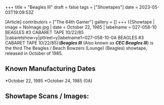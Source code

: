 +++
title = "Beagles III"
draft = false
tags = ["Showtapes"]
date = 2023-05-03T19:09:53Z

[Article]
contributors = ["The 64th Gamer"]
gallery = []
+++
{{Showtape | image = NoImage.jpg
| date = October 22, 1985
| labelname = 027-058-10
BEAGLES #3
CABARET TAPE
10/22/85
|cabaretshow=y|pttreel=y|labelname1=027-058-10-0A
BEAGLES #3
CABARET TAPE
10/22/85}}<b><i>Beagles III</b></i> (Also known as <b><i>CEC Beagles III</b></i>) is the third The Beagles / Beach Bowzers (Lounge) (Beagles) showtape, released in October of 1985.

<h2>Known Manufacturing Dates</h2>

*October 22, 1985
*October 24, 1985 (0A)

<h2>Showtape Scans / Images:</h2>
